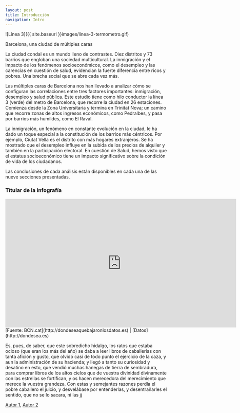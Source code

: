 ```yaml
---
layout: post
title: Introducción 
navigation: Intro
---
```


![Línea 3]({{ site.baseurl }}images/linea-3-termometro.gif)

Barcelona, una ciudad de múltiples caras

La ciudad condal es un mundo lleno de contrastes. Diez distritos y 73 barrios que engloban una sociedad multicultural. La inmigración y el impacto de los fenómenos socioeconómicos, como el desempleo y las carencias en cuestión de salud, evidencian la fuerte diferencia entre ricos y pobres. Una brecha social que se abre cada vez más. 

Las múltiples caras de Barcelona nos han llevado a analizar cómo se configuran las correlaciones entre tres factores importantes: inmigración, desempleo y salud pública. Este estudio tiene como hilo conductor la línea 3 (verde) del metro de Barcelona, que recorre la ciudad en 26 estaciones. Comienza desde la Zona Universitaria y termina en Trinitat Nova; un camino que recorre zonas de altos ingresos económicos, como Pedralbes, y pasa por barrios más humildes, como El Raval. 

La inmigración, un fenómeno en constante evolución en la ciudad, le ha dado un toque especial a la constitución de los barrios más céntricos. Por ejemplo, Ciutat Vella es el distrito con más hogares extranjeros. Se ha mostrado que el desempleo influye en la subida de los precios de alquiler y también en la participación electoral. En cuestión de Salud, hemos visto que el estatus socioeconómico tiene un impacto significativo sobre la condición de vida de los ciudadanos. 

Las conclusiones de cada análisis están disponibles en cada una de las nueve secciones presentadas. 

### Títular de la infografía ###

<iframe width="720" height="400" scrolling="no" frameborder="no" src="https://fusiontables.google.com/embedviz?containerId=googft-gviz-canvas&amp;q=select+col2%2C+col7%2C+col10+from+1z51DoCdCr_njDknM2d1ylGXqWuUYoxuLOsrMvbEP+order+by+col10+asc+limit+26&amp;viz=GVIZ&amp;t=LINE&amp;uiversion=2&amp;gco_forceIFrame=true&amp;gco_hasLabelsColumn=true&amp;gco_vAxes=%5B%7B%22title%22%3Anull%2C+%22minValue%22%3Anull%2C+%22maxValue%22%3Anull%2C+%22useFormatFromData%22%3Atrue%2C+%22viewWindow%22%3A%7B%22max%22%3Anull%2C+%22min%22%3Anull%7D%7D%2C%7B%22useFormatFromData%22%3Atrue%2C+%22viewWindow%22%3A%7B%22max%22%3Anull%2C+%22min%22%3Anull%7D%2C+%22minValue%22%3Anull%2C+%22maxValue%22%3Anull%7D%5D&amp;gco_useFirstColumnAsDomain=true&amp;gco_legacyScatterChartLabels=true&amp;gco_curveType=&amp;gco_booleanRole=certainty&amp;gco_lineWidth=2&amp;gco_hAxis=%7B%22useFormatFromData%22%3Atrue%2C+%22minValue%22%3Anull%2C+%22maxValue%22%3Anull%2C+%22viewWindow%22%3Anull%2C+%22viewWindowMode%22%3Anull%7D&amp;gco_legend=none&amp;gco_series=%7B%220%22%3A%7B%22color%22%3A%22%236aa84f%22%2C+%22lineWidth%22%3A4%7D%2C+%221%22%3A%7B%22color%22%3A%22none%22%7D%7D&amp;gco_title=Datos+Inventados&amp;gco_tooltip=%7B%22isHtml%22%3Atrue%7D&amp;tmplt=5&amp;width=720&amp;height=400"></iframe>
[Fuente: BCN.cat](http://dondeseaquebajaronlosdatos.es)
| [Datos](http://dondesea.es)

 Es, pues, de saber, que este sobredicho hidalgo, los ratos que estaba ocioso (que eran los más del año) se daba a leer libros de caballerías con tanta afición y gusto, que olvidó casi de todo punto el ejercicio de la caza, y aun la administración de su hacienda; y llegó a tanto su curiosidad y desatino en esto, que vendió muchas hanegas de tierra de sembradura, para comprar libros de  los altos cielos que de vuestra divinidad divinamente con las estrellas se fortifican, y os hacen merecedora del merecimiento que merece la vuestra grandeza. Con estas y semejantes razones perdía el pobre caballero el juicio, y desvelábase por entenderlas, y desentrañarles el sentido, que no se lo sacara, ni las jj

[Autor 1](http://dondesea.es), [Autor 2](http://dondesea.es)
